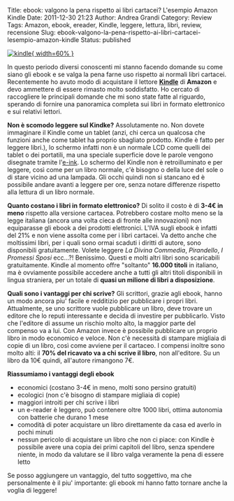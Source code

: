 Title: ebook: valgono la pena rispetto ai libri cartacei? L'esempio Amazon Kindle
Date: 2011-12-30 21:23
Author: Andrea Grandi
Category: Review
Tags: Amazon, ebook, ereader, Kindle, leggere, lettura, libri, review, recensione
Slug: ebook-valgono-la-pena-rispetto-ai-libri-cartacei-lesempio-amazon-kindle
Status: published

[![kindle]({static}/images/2011/12/kindle-300x211.jpg){ width=60% }]({static}/images/2011/12/kindle-300x211.jpg)

In questo periodo diversi conoscenti mi stanno facendo domande su come
siano gli ebook e se valga la pena farne uso rispetto ai normali libri
cartacei. Recentemente ho avuto modo di acquistare il lettore
**[Kindle](http://www.amazon.it/Kindle-dispositivo-wireless-inchiostro-elettronico/dp/B0051QVF7A/ref=amb_link_162561647_2?pf_rd_m=A11IL2PNWYJU7H&pf_rd_s=center-1&pf_rd_r=0DNDRW6Q67KH6PZGYECK&pf_rd_t=101&pf_rd_p=270371827&pf_rd_i=426865031)**
di **Amazon** e devo ammettere di essere rimasto molto soddisfatto. Ho
cercato di raccogliere le principali domande che mi sono state fatte al
riguardo, sperando di fornire una panoramica completa sui libri in
formato elettronico e sui relativi lettori.

**Non è scomodo leggere sul Kindke?** Assolutamente no. Non dovete
immaginare il Kindle come un tablet (anzi, chi cerca un qualcosa che
funzioni anche come tablet ha proprio sbagliato prodotto. Kindle è fatto
per leggere libri.), lo schermo infatti non è un normale LCD come quelli
dei tablet o dei portatili, ma una speciale superficie dove le parole
vengono disegnate tramite l'[e-ink](http://it.wikipedia.org/wiki/E-ink).
Lo schermo del Kindle non è retroilluminato e per leggere, così come per
un libro normale, c'è bisogno o della luce del sole o di stare vicino ad
una lampada. Gli occhi quindi non si stancano ed è possibile andare
avanti a leggere per ore, senza notare differenze rispetto alla lettura
di un libro normale.

**Quanto costano i libri in formato elettronico?** Di solito il costo è
di **3-4€ in meno** rispetto alla versione cartacea. Potrebbero costare
molto meno se la legge italiana (ancora una volta cieca di fronte alle
innovazioni) non equiparasse gli ebook a dei prodotti elettronici. L'IVA
sugli ebook è infatti del 21% e non viene assolta come per i libri
cartacei. Va detto anche che moltissimi libri, per i quali sono ormai
scaduti i diritti di autore, sono disponibili gratuitamente. Volete
leggere *La Divina Commedia*, *Pirandello*, *I Promessi Sposi* ecc...?!
Benissimo. Questi e molti altri libri sono scaricabili gratuitamente.
Kindle al momento offre "soltanto" **16.000 titoli** in italiano, ma è
ovviamente possibile accedere anche a tutti gli altri titoli disponibili
in lingua straniera, per un totale di **quasi un milione di libri a
disposizione**.

**Quali sono i vantaggi per chi scrive?** Gli scrittori, grazie agli
ebook, hanno un modo ancora piu' facile e redditizio per pubblicare i
propri libri. Attualmente, se uno scrittore vuole pubblicare un libro,
deve trovare un editore che lo reputi interessante e decida di investire
per pubblicarlo. Visto che l'editore di assume un rischio molto alto, la
maggior parte del compenso va a lui. Con Amazon invece è possibile
pubblicare un proprio libro in modo economico e veloce. Non c'è
necessità di stampare migliaia di copie di un libro, così come avviene
per il cartaceo. I compensi inoltre sono molto alti: il **70% del
ricavato va a chi scrive il libro**, non all'editore. Su un libro da 10€
quindi, all'autore rimangono 7€.

**Riassumiamo i vantaggi degli ebook**

- economici (costano 3-4€ in meno, molti sono persino gratuiti)
- ecologici (non c'è bisogno di stampare migliaia di copie)
- maggiori introiti per chi scrive i libri
- un e-reader è leggero, può contenere oltre 1000 libri, ottima autonomia con batterie che durano 1 mese
- comodità di poter acquistare un libro direttamente da casa ed averlo in pochi minuti
- nessun pericolo di acquistare un libro che non ci piace: con Kindle è possibile avere una copia dei primi capitoli del libro, senza spendere niente, in modo da valutare se il libro valga veramente la pena di essere letto

Se posso aggiungere un vantaggio, del tutto soggettivo, ma che
personalmente è il piu' importante: gli ebook mi hanno fatto tornare
anche la voglia di leggere!

